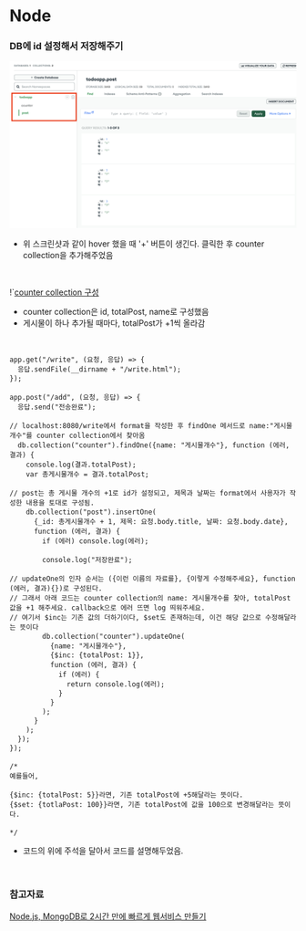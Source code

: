 # Node

### DB에 id 설정해서 저장해주기

![collection add](./screen/mongodb%20atlas%20collection%20add.png)

- 위 스크린샷과 같이 hover 했을 때 '+' 버튼이 생긴다. 클릭한 후 counter collection을 추가해주었음

<br>

!`[counter collection 구성](./screen/counter%20collection%20%EA%B5%AC%EC%84%B1.png)

- counter collection은 id, totalPost, name로 구성했음
- 게시물이 하나 추가될 때마다, totalPost가 +1씩 올라감

<br>

```JS
app.get("/write", (요청, 응답) => {
  응답.sendFile(__dirname + "/write.html");
});

app.post("/add", (요청, 응답) => {
  응답.send("전송완료");

// localhost:8080/write에서 format을 작성한 후 findOne 메서드로 name:"게시물개수"를 counter collection에서 찾아옴
  db.collection("counter").findOne({name: "게시물개수"}, function (에러, 결과) {
    console.log(결과.totalPost);
    var 총게시물개수 = 결과.totalPost;

// post는 총 게시물 개수의 +1로 id가 설정되고, 제목과 날짜는 format에서 사용자가 작성한 내용을 토대로 구성됨.
    db.collection("post").insertOne(
      {_id: 총게시물개수 + 1, 제목: 요청.body.title, 날짜: 요청.body.date},
      function (에러, 결과) {
        if (에러) console.log(에러);

        console.log("저장완료");

// updateOne의 인자 순서는 ({이런 이름의 자료를}, {이렇게 수정해주세요}, function (에러, 결과){})로 구성된다.
// 그래서 아래 코드는 counter collection의 name: 게시물개수를 찾아, totalPost 값을 +1 해주세요. callback으로 에러 뜨면 log 띄워주세요.
// 여기서 $inc는 기존 값의 더하기이다, $set도 존재하는데, 이건 해당 값으로 수정해달라는 뜻이다
        db.collection("counter").updateOne(
          {name: "게시물개수"},
          {$inc: {totalPost: 1}},
          function (에러, 결과) {
            if (에러) {
              return console.log(에러);
            }
          }
        );
      }
    );
  });
});

/*
예를들어,

{$inc: {totalPost: 5}}라면, 기존 totalPost에 +5해달라는 뜻이다.
{$set: {totlaPost: 100}}라면, 기존 totalPost에 값을 100으로 변경해달라는 뜻이다.

*/
```

- 코드의 위에 주석을 달아서 코드를 설명해두었음.

<br>

### 참고자료

[Node.js, MongoDB로 2시간 만에 빠르게 웹서비스 만들기](https://codingapple.com/course/node-express-mongodb-server/)
